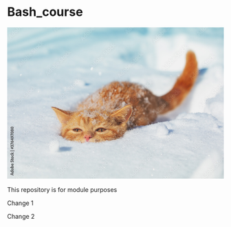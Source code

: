 # Bash_course

![alt text](kitten.jpg "Cute kitten")

This repository is for module purposes

Change 1

Change 2
